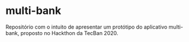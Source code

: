 # multi-bank
Repositório com o intuito de apresentar um protótipo do aplicativo multi-bank, proposto no Hackthon da TecBan 2020.
